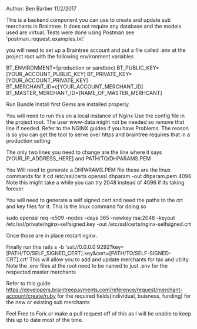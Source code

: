 Author: Ben Barber 11/2/2017

This is a backend component you can use to create and update sub merchants in Braintree. It does not require any database and the models used are virtual.  Tests were done using Postman see 'postman_request_examples.txt'

you will need to set up a Braintree account and put a file called .env at the project root with the following environment variables

BT_ENVIRONMENT={production or sandbox}
BT_PUBLIC_KEY=[YOUR_ACCOUNT_PUBLIC_KEY]
BT_PRIVATE_KEY=[YOUR_ACCOUNT_PRIVATE_KEY]
BT_MERCHANT_ID=c[YOUR_ACCOUNT_MERCHANT_ID]
BT_MASTER_MERCHANT_ID=[NAME_OF_MASTER_MERHCANT]

Run Bundle Install first Gems are installed properly.

You will need to run this on a local instance of Nginx Use the config file in the project root. The user www-data might not be needed so remove that line if needed. Refer to the NGINX guides if you have Problems.
The reason is so you can get the tool to serve over https and braintree requires that in a production setting

The only two lines you need to change are the line where it says [YOUR_IP_ADDRESS_HERE] and PATH/TO/DHPARAMS.PEM

You Will need to generate a DHPARAMS.PEM file these are the linux commands for it
cd /etc/ssl/certs
openssl dhparam -out dhparam.pem 4096
Note this might take a while you can try 2048 instead of 4096 if its taking forever

You will need to generate a self signed cert and need the paths to the crt and key files for it.
This is the linux command for doing so

sudo openssl req -x509 -nodes -days 365 -newkey rsa:2048 -keyout /etc/ssl/private/nginx-selfsigned.key -out /etc/ssl/certs/nginx-selfsigned.crt

Once those are in place restart nginx.

Finally run this rails s -b 'ssl://0.0.0.0:9292?key=[PATH/TO/SELF_SIGNED_CERT].key&cert=[PATH/TO/SELF-SIGNED-CRT].crt' This will allow you to add and update merchants for tax and utility. Note the .env files at the root need to be named to just .env for the respected master merchants

Refer to this guide https://developers.braintreepayments.com/reference/request/merchant-account/create/ruby for the required fields(individual, buisness, funding) for the new or existing sub merchants

Feel Free to Fork or make a pull request off of this as I will be unable to keep this up to date most of the time.
